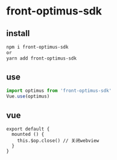 # front-optimus-sdk

## install
```bash
npm i front-optimus-sdk
or
yarn add front-optimus-sdk

```

## use
```js
import optimus from 'front-optimus-sdk'
Vue.use(optimus)
```

## vue
````vue
export default {
  mounted () {
    this.$op.close() // 关闭webview
  }
}
````
